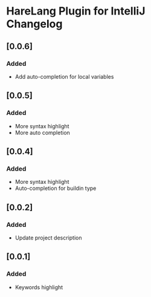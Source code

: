 <!-- Keep a Changelog guide -> https://keepachangelog.com -->

# HareLang Plugin for IntelliJ Changelog

## [0.0.6]
### Added
- Add auto-completion for local variables


## [0.0.5]
### Added
- More syntax highlight
- More auto completion


## [0.0.4]
### Added
- More syntax highlight
- Auto-completion for buildin type


## [0.0.2]
### Added
- Update project description

## [0.0.1]
### Added
- Keywords highlight